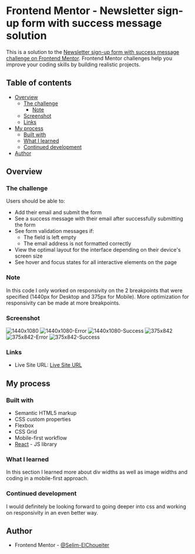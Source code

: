 # Frontend Mentor - Newsletter sign-up form with success message solution

This is a solution to the [Newsletter sign-up form with success message challenge on Frontend Mentor](https://www.frontendmentor.io/challenges/newsletter-signup-form-with-success-message-3FC1AZbNrv). Frontend Mentor challenges help you improve your coding skills by building realistic projects.

## Table of contents

- [Overview](#overview)
  - [The challenge](#the-challenge)
    - [Note](#note)
  - [Screenshot](#screenshot)
  - [Links](#links)
- [My process](#my-process)
  - [Built with](#built-with)
  - [What I learned](#what-i-learned)
  - [Continued development](#continued-development)
- [Author](#author)

## Overview

### The challenge

Users should be able to:

- Add their email and submit the form
- See a success message with their email after successfully submitting the form
- See form validation messages if:
  - The field is left empty
  - The email address is not formatted correctly
- View the optimal layout for the interface depending on their device's screen size
- See hover and focus states for all interactive elements on the page

### Note

In this code I only worked on responsivity on the 2 breakpoints that were specified (1440px for Desktop and 375px for Mobile). More optimization for responsivity can be made at more breakpoints.

### Screenshot

![1440x1080](https://github.com/Selim-ElChoueiter/News-Letter-Form-Frontend-Montor/blob/main/Screenshots/1440x1080.png)
![1440x1080-Error](https://github.com/Selim-ElChoueiter/News-Letter-Form-Frontend-Montor/blob/main/Screenshots/1440x1080-error.png)
![1440x1080-Success](https://github.com/Selim-ElChoueiter/News-Letter-Form-Frontend-Montor/blob/main/Screenshots/1440x1080-Success.png)
![375x842](https://github.com/Selim-ElChoueiter/News-Letter-Form-Frontend-Montor/blob/main/Screenshots/375x842.png)
![375x842-Error](https://github.com/Selim-ElChoueiter/News-Letter-Form-Frontend-Montor/blob/main/Screenshots/375x842-error.png)
![375x842-Success](https://github.com/Selim-ElChoueiter/News-Letter-Form-Frontend-Montor/blob/main/Screenshots/375x842-success.png)

### Links

- Live Site URL: [Live Site URL]([https://your-live-site-url.com](https://resilient-unicorn-9a2afb.netlify.app/))

## My process

### Built with

- Semantic HTML5 markup
- CSS custom properties
- Flexbox
- CSS Grid
- Mobile-first workflow
- [React](https://reactjs.org/) - JS library

### What I learned

In this section I learned more about div widths as well as image widths and coding in a mobile-first approach.

### Continued development

I would definitely be looking forward to going deeper into css and working on responsivity in an even better way.

## Author

- Frontend Mentor - [@Selim-ElChoueiter](https://www.frontendmentor.io/profile/Selim-ElChoueiter)
